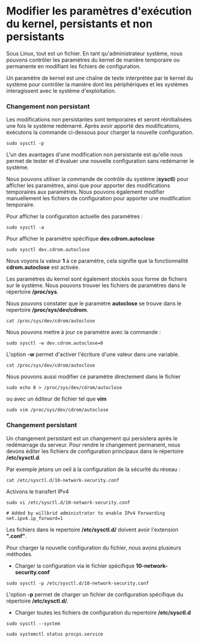 # Modifier les paramètres d'exécution du kernel, persistants et non persistants

Sous Linux, tout est un fichier. En tant qu'administrateur système, nous pouvons contrôler les paramètres du kernel de manière temporaire ou permanente en modifiant les fichiers de configuration.

Un paramètre de kernel est une chaîne de texte interprétée par le kernel du système pour contrôler la manière dont les périphériques et les systèmes interagissent avec le système d'exploitation.

### Changement non persistant

Les modifications non persistantes sont temporaires et seront réinitialisées une fois le système redémarré. Après avoir apporté des modifications, exécutons la commande ci-dessous pour charger la nouvelle configuration.

```
sudo sysctl -p
```

L'un des avantages d'une modification non persistante est qu'elle nous permet de tester et d'évaluer une nouvelle configuration sans redémarrer le système.

Nous pouvons utiliser la commande de contrôle du système (**sysctl**) pour afficher les paramètres, ainsi que pour apporter des modifications temporaires aux paramètres. Nous pouvons également modifier manuellement les fichiers de configuration pour apporter une modification temporaire.

Pour afficher la configuration actuelle des paramètres :

```
sudo sysctl -a
```

Pour afficher le paramètre spécifique **dev.cdrom.autoclose** 

```
sudo sysctl dev.cdrom.autoclose
```

Nous voyons la valeur **1** à ce paramètre, cela signifie que la fonctionnalité **cdrom.autoclose** est activée. 

Les paramètres du kernel sont également stockés sous forme de fichiers sur le système. Nous pouvons trouver les fichiers de paramètres dans le répertoire **/proc/sys**.

Nous pouvons constater que le paramètre **autoclose** se trouve dans le repertoire **/proc/sys/dev/cdrom**.

```
cat /proc/sys/dev/cdrom/autoclose
```

Nous pouvons mettre à jour ce paramètre avec la commande :

```
sudo sysctl -w dev.cdrom.autoclose=0
```

L'option **-w** permet d'activer l'écriture d'une valeur dans une variable.

```
cat /proc/sys/dev/cdrom/autoclose
```

Nous pouvons aussi modifier ce paramètre directement dans le fichier

```
sudo echo 0 > /proc/sys/dev/cdrom/autoclose
```

ou avec un éditeur de fichier tel que **vim**

```
sudo vim /proc/sys/dev/cdrom/autoclose
```

### Changement persistant

Un changement persistant est un changement qui persistera après le redémarrage du serveur. Pour rendre le changement permanent, nous devons éditer les fichiers de configuration principaux dans le répertoire **/etc/sysctl.d**.

Par exemple jetons un oeil à la configuration de la sécurité du réseau :

```
cat /etc/sysctl.d/10-network-security.conf
```

Activons le transfert IPv4

```
sudo vi /etc/sysctl.d/10-network-security.conf
```

```
# Added by willbrid administrator to enable IPv4 Forwarding
net.ipv4.ip_forward=1
```

Les fichiers dans le repertoire **/etc/sysctl.d/** doivent avoir l'extension **".conf"**.

Pour charger la nouvelle configuration du fichier, nous avons plusieurs méthodes.

- Charger la configuration via le fichier spécifique **10-network-security.conf**

```
sudo sysctl -p /etc/sysctl.d/10-network-security.conf
```

L'option **-p** permet de charger un fichier de configuration spécifique du répertoire **/etc/sysctl.d/**.

- Charger toutes les fichiers de configuration du repertoire **/etc/sysctl.d**

```
sudo sysctl --system
```

```
sudo systemctl status procps.service
```